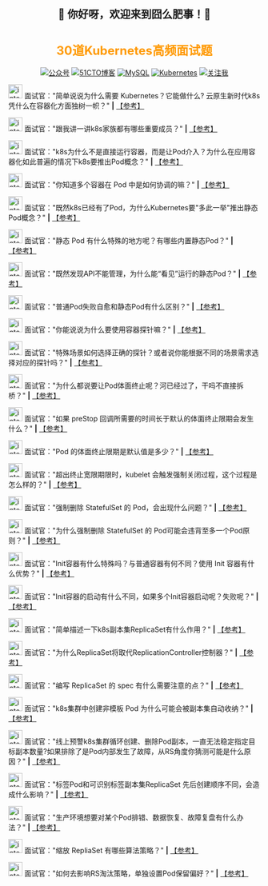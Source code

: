 

<h2 align="center">👋 你好呀，欢迎来到囧么肥事！🤝</h2>
<h1 align="center"><font color=#ff9900 size=5>30道Kubernetes高频面试题</font></h1>
<p align="center">
<a href="https://mp.weixin.qq.com/mp/appmsgalbum?__biz=Mzg3NjU0NDE4NQ==&action=getalbum&album_id=2218140423993212933#wechat_redirect">
<img src="https://img.shields.io/badge/公众号-囧么肥事-green.svg" alt="公众号"></a>
<a href="https://blog.51cto.com/jiongmefeishi">
<img src="https://img.shields.io/badge/51CTO-囧么肥事-informational.svg" alt="51CTO博客"></a>
<a href="https://mp.weixin.qq.com/mp/appmsgalbum?__biz=Mzg3NjU0NDE4NQ==&action=getalbum&album_id=2289253233237737475#wechat_redirect">
<img src="https://img.shields.io/badge/MySQL 经典面试对白案例-囧么肥事-import.svg" alt="MySQL"></a>
<a href="https://mp.weixin.qq.com/mp/appmsgalbum?__biz=Mzg3NjU0NDE4NQ==&action=getalbum&album_id=2240277491397476361#wechat_redirect">
<img src="https://img.shields.io/badge/Kubernetes 经典面试对白案例-囧么肥事-lightgrey.svg" alt="Kubernetes"></a>
<a href="https://mmbiz.qpic.cn/mmbiz_png/2GfhQ2H7oTH4MWyq9zq3JibfFP3VKDn6EewpW7fmTMuKbK08XzpZrdVS2JYu3an0ynicFcAMt0TAmnJMN4w3IpRQ/640?wx_fmt=png&wxfrom=5&wx_lazy=1&wx_co=1">
<img src="https://img.shields.io/badge/关注我-囧么肥事-orange.svg" alt="关注我"></a>

<p align="center">


<img src="https://img-blog.csdnimg.cn/65fd67abf3c241b1b51026b7cca8c2b2.png" alt="interviewer" width="28px" /> 面试官："简单说说为什么需要 Kubernetes？它能做什么? 云原生新时代k8s凭什么在容器化方面独树一帜？"  **|** [【参考】](https://mp.weixin.qq.com/s?__biz=Mzg3NjU0NDE4NQ==&mid=2247484066&idx=1&sn=441fcae466eb5b5fba2fa29f007d7c07&chksm=cf31eb74f8466262ccc258fe1d21fbd8d65e73221c211b704d216d5116a15ffcc4f4cacf5b31#rd)

<img src="https://img-blog.csdnimg.cn/65fd67abf3c241b1b51026b7cca8c2b2.png" alt="interviewer" width="28px" /> 面试官："跟我讲一讲k8s家族都有哪些重要成员？"  **|** [【参考】](https://mp.weixin.qq.com/s?__biz=Mzg3NjU0NDE4NQ==&mid=2247484077&idx=1&sn=2ba024c0e121f7ac83e7264bdf7b4dff&chksm=cf31eb7bf846626d02c59837a2f903ed848d8e0f117c80af16b364e858005c57849f0bb82e47#rd)

<img src="https://img-blog.csdnimg.cn/65fd67abf3c241b1b51026b7cca8c2b2.png" alt="interviewer" width="28px" /> 面试官："k8s为什么不是直接运行容器，而是让Pod介入？为什么在应用容器化如此普遍的情况下k8s要推出Pod概念？"  **|** [【参考】](https://mp.weixin.qq.com/s?__biz=Mzg3NjU0NDE4NQ==&mid=2247484110&idx=1&sn=cae2e84fb16b9fe5d8a7727c20009b3b&chksm=cf31eb18f846620e3dd1b7b8b9008fd5960363bc6bd3de679225ea5e45f9a48e93d210ccd572#rd)

<img src="https://img-blog.csdnimg.cn/65fd67abf3c241b1b51026b7cca8c2b2.png" alt="interviewer" width="28px" /> 面试官："你知道多个容器在 Pod 中是如何协调的嘛？"  **|** [【参考】](https://mp.weixin.qq.com/s?__biz=Mzg3NjU0NDE4NQ==&mid=2247484110&idx=1&sn=cae2e84fb16b9fe5d8a7727c20009b3b&chksm=cf31eb18f846620e3dd1b7b8b9008fd5960363bc6bd3de679225ea5e45f9a48e93d210ccd572#rd)

<img src="https://img-blog.csdnimg.cn/65fd67abf3c241b1b51026b7cca8c2b2.png" alt="interviewer" width="28px" /> 面试官："既然k8s已经有了Pod，为什么Kubernetes要"多此一举"推出静态Pod概念？"  **|** [【参考】](https://mp.weixin.qq.com/s?__biz=Mzg3NjU0NDE4NQ==&mid=2247484122&idx=1&sn=4f913c1e30808622e80a386aa6b4bef8&chksm=cf31eb0cf846621a4cf5ba605ec6fe4141b244dd2b8c49311accba15909f426277d643b6aceb#rd)

<img src="https://img-blog.csdnimg.cn/65fd67abf3c241b1b51026b7cca8c2b2.png" alt="interviewer" width="28px" /> 面试官："静态 Pod 有什么特殊的地方呢？有哪些内置静态Pod？"  **|** [【参考】](https://mp.weixin.qq.com/s?__biz=Mzg3NjU0NDE4NQ==&mid=2247484122&idx=1&sn=4f913c1e30808622e80a386aa6b4bef8&chksm=cf31eb0cf846621a4cf5ba605ec6fe4141b244dd2b8c49311accba15909f426277d643b6aceb#rd)

<img src="https://img-blog.csdnimg.cn/65fd67abf3c241b1b51026b7cca8c2b2.png" alt="interviewer" width="28px" /> 面试官："既然发现API不能管理，为什么能“看见”运行的静态Pod？"  **|** [【参考】](https://mp.weixin.qq.com/s?__biz=Mzg3NjU0NDE4NQ==&mid=2247484122&idx=1&sn=4f913c1e30808622e80a386aa6b4bef8&chksm=cf31eb0cf846621a4cf5ba605ec6fe4141b244dd2b8c49311accba15909f426277d643b6aceb#rd)

<img src="https://img-blog.csdnimg.cn/65fd67abf3c241b1b51026b7cca8c2b2.png" alt="interviewer" width="28px" /> 面试官："普通Pod失败自愈和静态Pod有什么区别？"  **|** [【参考】](https://mp.weixin.qq.com/s?__biz=Mzg3NjU0NDE4NQ==&mid=2247484122&idx=1&sn=4f913c1e30808622e80a386aa6b4bef8&chksm=cf31eb0cf846621a4cf5ba605ec6fe4141b244dd2b8c49311accba15909f426277d643b6aceb#rd)

<img src="https://img-blog.csdnimg.cn/65fd67abf3c241b1b51026b7cca8c2b2.png" alt="interviewer" width="28px" /> 面试官："你能说说为什么要使用容器探针嘛？"  **|** [【参考】](https://mp.weixin.qq.com/s?__biz=Mzg3NjU0NDE4NQ==&mid=2247484133&idx=1&sn=116c23255e688ca1b86197689bcc8b72&chksm=cf31eb33f8466225400e6bfaac74d5d26de91b85e8f475ecbebedfb8ae08ebd9dde91aec1177#rd)

<img src="https://img-blog.csdnimg.cn/65fd67abf3c241b1b51026b7cca8c2b2.png" alt="interviewer" width="28px" /> 面试官："特殊场景如何选择正确的探针？或者说你能根据不同的场景需求选择对应的探针吗？"  **|** [【参考】](https://mp.weixin.qq.com/s?__biz=Mzg3NjU0NDE4NQ==&mid=2247484133&idx=1&sn=116c23255e688ca1b86197689bcc8b72&chksm=cf31eb33f8466225400e6bfaac74d5d26de91b85e8f475ecbebedfb8ae08ebd9dde91aec1177#rd)

<img src="https://img-blog.csdnimg.cn/65fd67abf3c241b1b51026b7cca8c2b2.png" alt="interviewer" width="28px" /> 面试官："为什么都说要让Pod体面终止呢？河已经过了，干吗不直接拆桥？"  **|** [【参考】](https://mp.weixin.qq.com/s?__biz=Mzg3NjU0NDE4NQ==&mid=2247484143&idx=1&sn=5e764d67105c34bbaa4c851482dbe5cc&chksm=cf31eb39f846622f8c0aa21afd5d33d3928073de71058d59f974c5498bf84da2681cf76582a8#rd)

<img src="https://img-blog.csdnimg.cn/65fd67abf3c241b1b51026b7cca8c2b2.png" alt="interviewer" width="28px" /> 面试官："如果 preStop 回调所需要的时间长于默认的体面终止限期会发生什么？"  **|** [【参考】](https://mp.weixin.qq.com/s?__biz=Mzg3NjU0NDE4NQ==&mid=2247484143&idx=1&sn=5e764d67105c34bbaa4c851482dbe5cc&chksm=cf31eb39f846622f8c0aa21afd5d33d3928073de71058d59f974c5498bf84da2681cf76582a8#rd)

<img src="https://img-blog.csdnimg.cn/65fd67abf3c241b1b51026b7cca8c2b2.png" alt="interviewer" width="28px" /> 面试官："Pod 的体面终止限期是默认值是多少？"  **|** [【参考】](https://mp.weixin.qq.com/s?__biz=Mzg3NjU0NDE4NQ==&mid=2247484143&idx=1&sn=5e764d67105c34bbaa4c851482dbe5cc&chksm=cf31eb39f846622f8c0aa21afd5d33d3928073de71058d59f974c5498bf84da2681cf76582a8#rd)

<img src="https://img-blog.csdnimg.cn/65fd67abf3c241b1b51026b7cca8c2b2.png" alt="interviewer" width="28px" /> 面试官："超出终止宽限期限时，kubelet 会触发强制关闭过程，这个过程是怎么样的？"  **|** [【参考】](https://mp.weixin.qq.com/s?__biz=Mzg3NjU0NDE4NQ==&mid=2247484143&idx=1&sn=5e764d67105c34bbaa4c851482dbe5cc&chksm=cf31eb39f846622f8c0aa21afd5d33d3928073de71058d59f974c5498bf84da2681cf76582a8#rd)

<img src="https://img-blog.csdnimg.cn/65fd67abf3c241b1b51026b7cca8c2b2.png" alt="interviewer" width="28px" /> 面试官："强制删除 StatefulSet 的 Pod，会出现什么问题？"  **|** [【参考】](https://mp.weixin.qq.com/s?__biz=Mzg3NjU0NDE4NQ==&mid=2247484143&idx=1&sn=5e764d67105c34bbaa4c851482dbe5cc&chksm=cf31eb39f846622f8c0aa21afd5d33d3928073de71058d59f974c5498bf84da2681cf76582a8#rd)

<img src="https://img-blog.csdnimg.cn/65fd67abf3c241b1b51026b7cca8c2b2.png" alt="interviewer" width="28px" /> 面试官："为什么强制删除 StatefulSet 的 Pod可能会违背至多一个Pod原则？"  **|** [【参考】](https://mp.weixin.qq.com/s?__biz=Mzg3NjU0NDE4NQ==&mid=2247484143&idx=1&sn=5e764d67105c34bbaa4c851482dbe5cc&chksm=cf31eb39f846622f8c0aa21afd5d33d3928073de71058d59f974c5498bf84da2681cf76582a8#rd)

<img src="https://img-blog.csdnimg.cn/65fd67abf3c241b1b51026b7cca8c2b2.png" alt="interviewer" width="28px" /> 面试官："Init容器有什么特殊吗？与普通容器有何不同？使用 Init 容器有什么优势？"  **|** [【参考】](https://mp.weixin.qq.com/s?__biz=Mzg3NjU0NDE4NQ==&mid=2247484153&idx=1&sn=2d6f43036cf2e4cea5fa2aebc4b67ebf&chksm=cf31eb2ff846623904c34e84943576ccf1714d73e042bdc9a4ce584050caf3fc0a85ff5c8908#rd)

<img src="https://img-blog.csdnimg.cn/65fd67abf3c241b1b51026b7cca8c2b2.png" alt="interviewer" width="28px" /> 面试官："Init容器的启动有什么不同，如果多个Init容器启动呢？失败呢？"  **|** [【参考】](https://mp.weixin.qq.com/s?__biz=Mzg3NjU0NDE4NQ==&mid=2247484153&idx=1&sn=2d6f43036cf2e4cea5fa2aebc4b67ebf&chksm=cf31eb2ff846623904c34e84943576ccf1714d73e042bdc9a4ce584050caf3fc0a85ff5c8908#rd)


<img src="https://img-blog.csdnimg.cn/65fd67abf3c241b1b51026b7cca8c2b2.png" alt="interviewer" width="28px" /> 面试官："简单描述一下k8s副本集ReplicaSet有什么作用？"  **|** [【参考】](https://mp.weixin.qq.com/s?__biz=Mzg3NjU0NDE4NQ==&mid=2247484188&idx=1&sn=b8b06c4abe2f5d56556235f867ec10d0&chksm=cf31eacaf84663dc0dd330e4b5d183c06a2c92f8a0e42c8c76b30d67e1ba90381f5bc7c5f780#rd)

<img src="https://img-blog.csdnimg.cn/65fd67abf3c241b1b51026b7cca8c2b2.png" alt="interviewer" width="28px" /> 面试官："为什么ReplicaSet将取代ReplicationController控制器？"  **|** [【参考】](https://mp.weixin.qq.com/s?__biz=Mzg3NjU0NDE4NQ==&mid=2247484188&idx=1&sn=b8b06c4abe2f5d56556235f867ec10d0&chksm=cf31eacaf84663dc0dd330e4b5d183c06a2c92f8a0e42c8c76b30d67e1ba90381f5bc7c5f780#rd)

<img src="https://img-blog.csdnimg.cn/65fd67abf3c241b1b51026b7cca8c2b2.png" alt="interviewer" width="28px" /> 面试官："编写 ReplicaSet 的 spec 有什么需要注意的点？"  **|** [【参考】](https://mp.weixin.qq.com/s?__biz=Mzg3NjU0NDE4NQ==&mid=2247484188&idx=1&sn=b8b06c4abe2f5d56556235f867ec10d0&chksm=cf31eacaf84663dc0dd330e4b5d183c06a2c92f8a0e42c8c76b30d67e1ba90381f5bc7c5f780#rd)

<img src="https://img-blog.csdnimg.cn/65fd67abf3c241b1b51026b7cca8c2b2.png" alt="interviewer" width="28px" /> 面试官："k8s集群中创建非模板 Pod 为什么可能会被副本集自动收纳？"  **|** [【参考】](https://mp.weixin.qq.com/s?__biz=Mzg3NjU0NDE4NQ==&mid=2247484188&idx=1&sn=b8b06c4abe2f5d56556235f867ec10d0&chksm=cf31eacaf84663dc0dd330e4b5d183c06a2c92f8a0e42c8c76b30d67e1ba90381f5bc7c5f780#rd)

<img src="https://img-blog.csdnimg.cn/65fd67abf3c241b1b51026b7cca8c2b2.png" alt="interviewer" width="28px" /> 面试官："线上预警k8s集群循环创建、删除Pod副本，一直无法稳定指定目标副本数量?如果排除了是Pod内部发生了故障，从RS角度你猜测可能是什么原因？"  **|** [【参考】](https://mp.weixin.qq.com/s?__biz=Mzg3NjU0NDE4NQ==&mid=2247484188&idx=1&sn=b8b06c4abe2f5d56556235f867ec10d0&chksm=cf31eacaf84663dc0dd330e4b5d183c06a2c92f8a0e42c8c76b30d67e1ba90381f5bc7c5f780#rd)

<img src="https://img-blog.csdnimg.cn/65fd67abf3c241b1b51026b7cca8c2b2.png" alt="interviewer" width="28px" /> 面试官："标签Pod和可识别标签副本集ReplicaSet 先后创建顺序不同，会造成什么影响？"  **|** [【参考】](https://mp.weixin.qq.com/s?__biz=Mzg3NjU0NDE4NQ==&mid=2247484206&idx=1&sn=631183744568cd7756cb3d747595c479&chksm=cf31eaf8f84663eed04cfdd2c04dd8f1522a3c5bf43cbf4a24dd2e3a335fc4189f1269627e8f#rd)

<img src="https://img-blog.csdnimg.cn/65fd67abf3c241b1b51026b7cca8c2b2.png" alt="interviewer" width="28px" /> 面试官："生产环境想要对某个Pod排错、数据恢复、故障复盘有什么办法？"  **|** [【参考】](https://mp.weixin.qq.com/s?__biz=Mzg3NjU0NDE4NQ==&mid=2247484206&idx=1&sn=631183744568cd7756cb3d747595c479&chksm=cf31eaf8f84663eed04cfdd2c04dd8f1522a3c5bf43cbf4a24dd2e3a335fc4189f1269627e8f#rd)

<img src="https://img-blog.csdnimg.cn/65fd67abf3c241b1b51026b7cca8c2b2.png" alt="interviewer" width="28px" /> 面试官："缩放 RepliaSet 有哪些算法策略？"  **|** [【参考】](https://mp.weixin.qq.com/s?__biz=Mzg3NjU0NDE4NQ==&mid=2247484206&idx=1&sn=631183744568cd7756cb3d747595c479&chksm=cf31eaf8f84663eed04cfdd2c04dd8f1522a3c5bf43cbf4a24dd2e3a335fc4189f1269627e8f#rd)

<img src="https://img-blog.csdnimg.cn/65fd67abf3c241b1b51026b7cca8c2b2.png" alt="interviewer" width="28px" /> 面试官："如何去影响RS淘汰策略，单独设置Pod保留偏好？"  **|** [【参考】](https://mp.weixin.qq.com/s?__biz=Mzg3NjU0NDE4NQ==&mid=2247484206&idx=1&sn=631183744568cd7756cb3d747595c479&chksm=cf31eaf8f84663eed04cfdd2c04dd8f1522a3c5bf43cbf4a24dd2e3a335fc4189f1269627e8f#rd)


